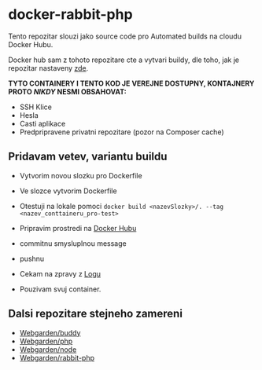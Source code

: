 # docker-rabbit-php

Tento repozitar slouzi jako source code pro Automated builds na cloudu Docker Hubu.

Docker hub sam z tohoto repozitare cte a vytvari buildy, dle toho, jak je repozitar nastaveny [zde](https://hub.docker.com/r/webgarden/rabbit-php/~/settings/automated-builds/).

**TYTO CONTAINERY I TENTO KOD JE VEREJNE DOSTUPNY, KONTAJNERY PROTO *NIKDY* NESMI OBSAHOVAT:**
- SSH Klice
- Hesla
- Casti aplikace
- Predpripravene privatni repozitare (pozor na Composer cache)


## Pridavam vetev, variantu buildu
- Vytvorim novou slozku pro Dockerfile
- Ve slozce vytvorim Dockerfile
- Otestuji na lokale pomoci `docker build <nazevSlozky>/. --tag <nazev_conttaineru_pro-test>`

- Pripravim prostredi na [Docker Hubu](https://hub.docker.com/r/webgarden/rabbit-php/~/settings/automated-builds/)
- commitnu smysluplnou message
- pushnu
- Cekam na zpravy z [Logu](https://hub.docker.com/r/webgarden/rabbit-php/builds/)

- Pouzivam svuj container.

## Dalsi repozitare stejneho zamereni
- [Webgarden/buddy](https://github.com/webgarden-lab/docker-buddy) 
- [Webgarden/php](https://github.com/webgarden-lab/docker-php)
- [Webgarden/node](https://github.com/webgarden-lab/docker-node)
- [Webgarden/rabbit-php](https://github.com/webgarden-lab/docker-rabbit-php)
